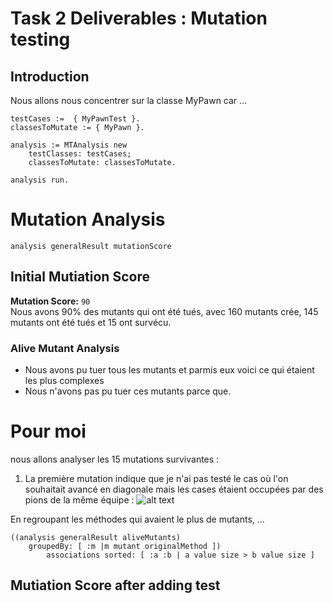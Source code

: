 # Task 2 Deliverables : Mutation testing

## Introduction

Nous allons nous concentrer sur la classe MyPawn car ...

```smalltalk
testCases :=  { MyPawnTest }.
classesToMutate := { MyPawn }.

analysis := MTAnalysis new
    testClasses: testCases;
    classesToMutate: classesToMutate.

analysis run.
```

# Mutation Analysis 

```smalltalk
analysis generalResult mutationScore
```
## Initial Mutiation Score 

**Mutation Score:** `90`  
Nous avons 90% des mutants qui ont été tués, avec 160 mutants crée, 145 mutants ont été tués et 15 ont survécu.

### Alive Mutant Analysis
- Nous avons pu tuer tous les mutants et parmis eux voici ce qui étaient les plus complexes
- Nous n'avons pas pu tuer ces mutants parce que.

# Pour moi
nous allons analyser les 15 mutations survivantes : 
1. La première mutation indique que je n'ai pas testé le cas où l'on souhaitait avancé en diagonale mais les cases étaient occupées par des pions de la même équipe : 
![alt text](image.png)

En regroupant les méthodes qui avaient le plus de mutants, ...

```smalltalk
((analysis generalResult aliveMutants)
	groupedBy: [ :m |m mutant originalMethod ])
		associations sorted: [ :a :b | a value size > b value size ]
```

## Mutiation Score after adding test
